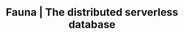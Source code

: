 ---
name: fauna

host: fauna.com
origin: https://fauna.com
pathname: /
search: 
href: https://fauna.com/
title: Fauna | The distributed serverless database

ogTitle: Fauna | The distributed serverless database

twitterTitle: ''

description: >-
  Fauna combines the flexibility of NoSQL with the relational querying
  capabilities and ACID consistency of SQL systems — with native GraphQL and
  delivered as a cloud API so you don’t have to worry about operations. 

ogDescription: >-
  Fauna combines the flexibility of NoSQL with the relational querying
  capabilities and ACID consistency of SQL systems — with native GraphQL and
  delivered as a cloud API so you don’t have to worry about operations. 

image: https://images.ctfassets.net/po4qc9xpmpuh/3LKPgAL1A9JEZuoxehHw3n/b783f7ca891be60a62ccf2dbc32d0119/general-twitter-card.png
ogImage: https://images.ctfassets.net/po4qc9xpmpuh/3LKPgAL1A9JEZuoxehHw3n/b783f7ca891be60a62ccf2dbc32d0119/general-twitter-card.png
twitterImage: 
keywords: 
logo: 
---